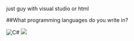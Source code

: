 

just guy with visual studio or html

##What programming languages do you write in?




![C#](https://img.shields.io/badge/C%23-lime?logo=csharp&logoColor=white) <img src="https://img.shields.io/badge/HTML-grey?style=for-the-badge&logo=html"/>


